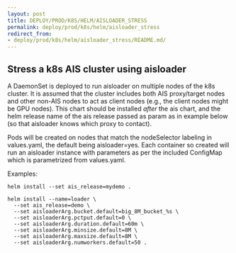 ```yaml
---
layout: post
title: DEPLOY/PROD/K8S/HELM/AISLOADER_STRESS
permalink: deploy/prod/k8s/helm/aisloader_stress
redirect_from:
- deploy/prod/k8s/helm/aisloader_stress/README.md/
---
```


## Stress a k8s AIS cluster using aisloader

A DaemonSet is deployed to run aisloader on multiple nodes of the k8s cluster. It is assumed that
the cluster includes both AIS proxy/target nodes and other non-AIS nodes to act as client nodes
(e.g., the client nodes might be GPU nodes). This chart should be installed *after* the ais
chart, and the helm release name of the ais release passed as param as in example below (so
that aisloader knows which proxy to contact).

Pods will be created on nodes that match the nodeSelector labeling in values.yaml, the default
being aisloader=yes. Each container so created will run an aisloader instance with parameters
as per the included ConfigMap which is parametrized from values.yaml.

Examples:
```console    
helm install --set ais_release=mydemo .

helm install --name=loader \
  --set ais_release=demo \
  --set aisloaderArg.bucket.default=big_8M_bucket_%s \
  --set aisloaderArg.pctput.default=0 \
  --set aisloaderArg.duration.default=60m \
  --set aisloaderArg.minsize.default=8M \
  --set aisloaderArg.maxsize.default=8M \
  --set aisloaderArg.numworkers.default=50 .
```
